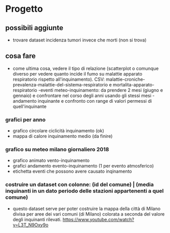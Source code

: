 # Progetto

## possibili aggiunte
- trovare dataset incidenza tumori invece che morti (non si trova)

## cosa fare
- come ultima cosa, vedere il tipo di relazione (scatterplot o comunque diverso per vedere quanto incide il fumo su malattie apparato respiratorio rispetto all'inquinamento). CSV: malattie-croniche-prevalenza-malattie-del-sistema-respiratorio e mortalita-apparato-respiratorio
-eventi meteo-inquinamento: da prendere 2 mesi (giugno e gennaio) e confrontare nel corso degli anni usando gli stessi mesi
-andamento inquinante e confronto con range di valori permessi di quell'inquinante

### grafici per anno
- grafico circolare ciclicità inquinamento (ok)
- mappa di calore inquinamento medio (da finire)

###  grafico su meteo milano giornaliero 2018
- grafico animato vento-inquinamento
- grafici andamento evento-inquinamento (1 per evento atmosferico)
- etichetta eventi che possono avere causato inqinamento
### costruire un dataset con colonne: (id del comune) | (media inquinanti in un dato periodo delle stazioni appartenenti a quel comune)
- questo dataset serve per poter costruire la mappa della città di Milano divisa per aree dei vari comuni (di Milano) colorata a seconda del valore degli inquinanti rilevati. https://www.youtube.com/watch?v=L3T_N9Oxy9o
